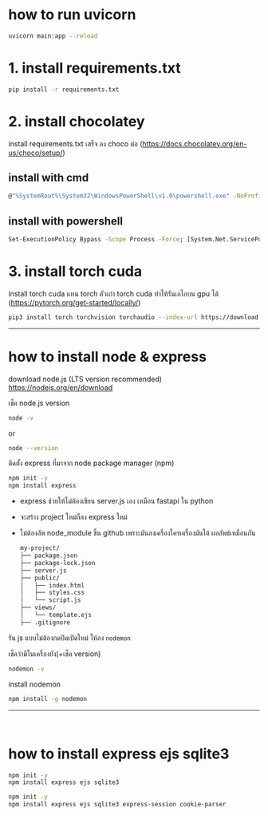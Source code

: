 # how to run uvicorn
```bash
uvicorn main:app --reload
```

# 1. install requirements.txt
```bash
pip install -r requirements.txt
```

# 2. install chocolatey
install requirements.txt เสร็จ ลง choco ต่อ (https://docs.chocolatey.org/en-us/choco/setup/)

## install with cmd
```bash
@"%SystemRoot%\System32\WindowsPowerShell\v1.0\powershell.exe" -NoProfile -InputFormat None -ExecutionPolicy Bypass -Command "[System.Net.ServicePointManager]::SecurityProtocol = 3072; iex ((New-Object System.Net.WebClient).DownloadString('https://community.chocolatey.org/install.ps1'))" && SET "PATH=%PATH%;%ALLUSERSPROFILE%\chocolatey\bin"
```
## install with powershell
```bash
Set-ExecutionPolicy Bypass -Scope Process -Force; [System.Net.ServicePointManager]::SecurityProtocol = [System.Net.ServicePointManager]::SecurityProtocol -bor 3072; iex ((New-Object System.Net.WebClient).DownloadString('https://community.chocolatey.org/install.ps1'))
```

# 3. install torch cuda
install torch cuda แทน torch ตัวเก่า
torch cuda ทำให้รันเอไอบน gpu ได้ (https://pytorch.org/get-started/locally/)
```bash
pip3 install torch torchvision torchaudio --index-url https://download.pytorch.org/whl/cu118
```



---

# how to install node & express

download node.js (LTS version recommended)  
https://nodejs.org/en/download

เช็ค node.js version

```bash
node -v
```

or

```bash
node --version
```

ติดตั้ง express ที่มาจาก node package manager (npm)

```bash
npm init -y
npm install express
```

- express ช่วยให้ไม่ต้องเขียน server.js เอง เหมือน fastapi ใน python
- จะสร้าง project ใหม่ก็ลง express ใหม่
- ไม่ต้องอัพ node_module ขึ้น github เพราะมันลงเครื่องใครเครื่องมันได้ ผลลัพธ์เหมือนกัน
    
    ```bash
    my-project/
    ├── package.json
    ├── package-lock.json
    ├── server.js
    ├── public/
    │   ├── index.html
    │   ├── styles.css
    │   └── script.js
    ├── views/
    │   └── template.ejs
    ├── .gitignore
    ```
    

รัน js แบบไม่ต้องกดปิดเปิดใหม่ ให้ลง `nodemon`

เช็คว่ามีในเครื่องยัง(+เช็ค version)

```bash
nodemon -v
```

install nodemon

```bash
npm install -g nodemon
```
---
<br>

# how to install express ejs sqlite3
```bash
npm init -y
npm install express ejs sqlite3
```

```bash
npm init -y
npm install express ejs sqlite3 express-session cookie-parser
```
